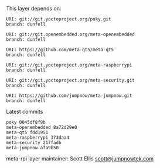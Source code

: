 This layer depends on:

    URI: git://git.yoctoproject.org/poky.git
    branch: dunfell

    URI: git://git.openembedded.org/meta-openembedded
    branch: dunfell

    URI: https://github.com/meta-qt5/meta-qt5
    branch: dunfell

    URI: git://git.yoctoproject.org/meta-raspberrypi
    branch: dunfell

    URI: git://git.yoctoproject.org/meta-security.git
    branch: dunfell

    URI: https://github.com/jumpnow/meta-jumpnow.git
    branch: dunfell

Latest commits

    poky 0045df8f9b
    meta-openembedded 8a72d29e0
    meta-qt5 fdd1951
    meta-raspberrypi 373daa4
    meta-security 217fadb
    meta-jumpnow afa9b50

meta-rpi layer maintainer: Scott Ellis <scott@jumpnowtek.com>
